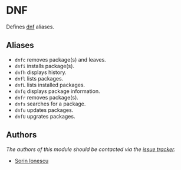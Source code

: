 DNF
===

Defines [dnf][1] aliases.

Aliases
-------

  - `dnfc` removes package(s) and leaves.
  - `dnfi` installs package(s).
  - `dnfh` displays history.
  - `dnfl` lists packages.
  - `dnfL` lists installed packages.
  - `dnfq` displays package information.
  - `dnfr` removes package(s).
  - `dnfs` searches for a package.
  - `dnfu` updates packages.
  - `dnfU` upgrates packages.

Authors
-------

*The authors of this module should be contacted via the [issue tracker][2].*

  - [Sorin Ionescu](https://github.com/sorin-ionescu)

[1]: https://fedoraproject.org/wiki/Features/DNF
[2]: https://github.com/sorin-ionescu/prezto/issues
